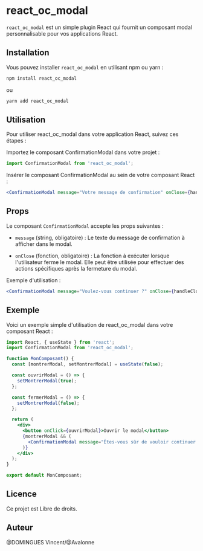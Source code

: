 # react_oc_modal

`react_oc_modal` est un simple plugin React qui fournit un composant modal personnalisable pour vos applications React.

## Installation

Vous pouvez installer `react_oc_modal` en utilisant npm ou yarn :

```bash
npm install react_oc_modal
```

ou

```bash
yarn add react_oc_modal
```
## Utilisation

Pour utiliser react_oc_modal dans votre application React, suivez ces étapes :

Importez le composant ConfirmationModal dans votre projet :

```jsx
import ConfirmationModal from 'react_oc_modal';
```

Insérer le composant ConfirmationModal au sein de votre composant React :

```jsx
<ConfirmationModal message="Votre message de confirmation" onClose={handleClose} />
```

## Props

Le composant `ConfirmationModal` accepte les props suivantes :

- `message` (string, obligatoire) : Le texte du message de confirmation à afficher dans le modal.

- `onClose` (fonction, obligatoire) : La fonction à exécuter lorsque l'utilisateur ferme le modal. Elle peut être utilisée pour effectuer des actions spécifiques après la fermeture du modal.

Exemple d'utilisation :

```jsx
<ConfirmationModal message="Voulez-vous continuer ?" onClose={handleClose} />
```

## Exemple
Voici un exemple simple d'utilisation de react_oc_modal dans votre composant React :

```jsx
import React, { useState } from 'react';
import ConfirmationModal from 'react_oc_modal';

function MonComposant() {
  const [montrerModal, setMontrerModal] = useState(false);

  const ouvrirModal = () => {
    setMontrerModal(true);
  };

  const fermerModal = () => {
    setMontrerModal(false);
  };

  return (
    <div>
      <button onClick={ouvrirModal}>Ouvrir le modal</button>
      {montrerModal && (
        <ConfirmationModal message="Êtes-vous sûr de vouloir continuer ?" onClose={fermerModal} />
      )}
    </div>
  );
}

export default MonComposant;
```
## Licence
Ce projet est Libre de droits.

## Auteur
@DOMINGUES Vincent/@Avalonne
